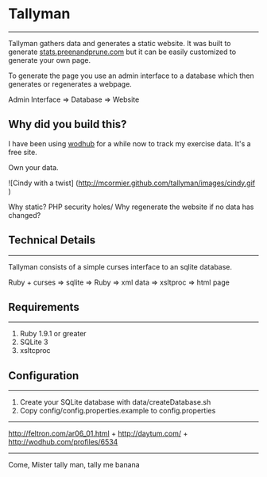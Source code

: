 
Tallyman
========
---

Tallyman gathers data and generates a static website. It was built to generate [stats.preenandprune.com](http://stats.preenandprune.com) but it can be easily customized to generate your own page.

To generate the page you use an admin interface to a database which then generates or regenerates a webpage.

Admin Interface => Database => Website 

Why did you build this?
-----------------------

I have been using [wodhub](http://wodhub.com/profiles/6534) for a while now to track my exercise data.  It's a free site.


Own your data.

![Cindy with a twist] (http://mcormier.github.com/tallyman/images/cindy.gif )



Why static?  PHP security holes/ Why regenerate the website if no data has changed?

Technical Details
--------------
---

Tallyman consists of a simple curses interface to an sqlite database.

Ruby + curses => sqlite => Ruby => xml data => xsltproc => html page

Requirements
--------------
---
1. Ruby 1.9.1 or greater
2. SQLite 3
3. xsltcproc


Configuration
-------------
---
1. Create your SQLite database with data/createDatabase.sh
2. Copy config/config.properties.example to config.properties


--------------------------------------------------------------------
http://feltron.com/ar06_01.html  + http://daytum.com/ + http://wodhub.com/profiles/6534

--------------------------------------------------------------------
Come, Mister tally man, tally me banana